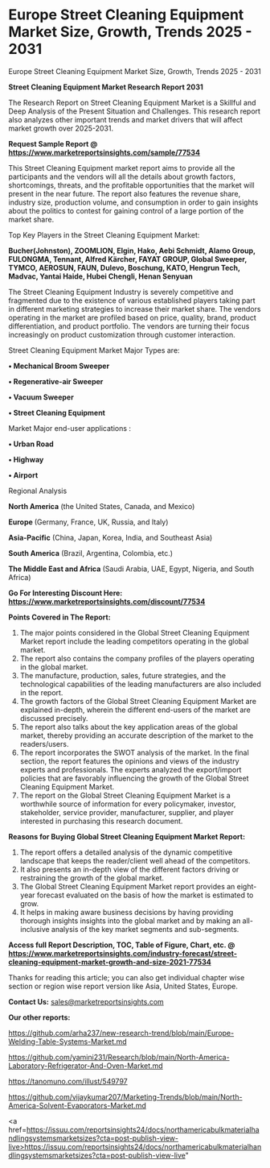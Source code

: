 # Europe Street Cleaning Equipment Market Size, Growth, Trends 2025 - 2031
Europe Street Cleaning Equipment Market Size, Growth, Trends 2025 - 2031

<strong>Street Cleaning Equipment Market Research Report 2031</strong>

The Research Report on Street Cleaning Equipment Market is a Skillful and Deep Analysis of the Present Situation and Challenges. This research report also analyzes other important trends and market drivers that will affect market growth over 2025-2031.

<strong>Request Sample Report @ <a href=https://www.marketreportsinsights.com/sample/77534>https://www.marketreportsinsights.com/sample/77534</a></strong>

This Street Cleaning Equipment market report aims to provide all the participants and the vendors will all the details about growth factors, shortcomings, threats, and the profitable opportunities that the market will present in the near future. The report also features the revenue share, industry size, production volume, and consumption in order to gain insights about the politics to contest for gaining control of a large portion of the market share.

Top Key Players in the Street Cleaning Equipment Market:

<strong>Bucher(Johnston), ZOOMLION, Elgin, Hako, Aebi Schmidt, Alamo Group, FULONGMA, Tennant, Alfred Kärcher, FAYAT GROUP, Global Sweeper, TYMCO, AEROSUN, FAUN, Dulevo, Boschung, KATO, Hengrun Tech, Madvac, Yantai Haide, Hubei Chengli, Henan Senyuan</strong>

The Street Cleaning Equipment Industry is severely competitive and fragmented due to the existence of various established players taking part in different marketing strategies to increase their market share. The vendors operating in the market are profiled based on price, quality, brand, product differentiation, and product portfolio. The vendors are turning their focus increasingly on product customization through customer interaction.

Street Cleaning Equipment Market Major Types are:

<strong>• Mechanical Broom Sweeper

• Regenerative-air Sweeper

• Vacuum Sweeper

• Street Cleaning Equipment</strong>

Market Major end-user applications :

<strong>• Urban Road

• Highway

• Airport</strong>

Regional Analysis

</u><strong><b>North America</b></strong> (the United States, Canada, and Mexico)

<strong><b>Europe </b></strong>(Germany, France, UK, Russia, and Italy)

<strong><b>Asia-Pacific</b></strong> (China, Japan, Korea, India, and Southeast Asia)

<strong><b>South America</b></strong> (Brazil, Argentina, Colombia, etc.)

<strong><b>The Middle East and Africa</b></strong> (Saudi Arabia, UAE, Egypt, Nigeria, and South Africa)

<strong>Go For Interesting Discount Here: <a href=https://www.marketreportsinsights.com/discount/77534>https://www.marketreportsinsights.com/discount/77534</a></strong>

<strong>Points Covered in The Report:</strong>
<ol>
  <li>The major points considered in the Global Street Cleaning Equipment Market report include the leading competitors operating in the global market.</li>
  <li>The report also contains the company profiles of the players operating in the global market.</li>
  <li>The manufacture, production, sales, future strategies, and the technological capabilities of the leading manufacturers are also included in the report.</li>
  <li>The growth factors of the Global Street Cleaning Equipment Market are explained in-depth, wherein the different end-users of the market are discussed precisely.</li>
  <li>The report also talks about the key application areas of the global market, thereby providing an accurate description of the market to the readers/users.</li>
  <li>The report incorporates the SWOT analysis of the market. In the final section, the report features the opinions and views of the industry experts and professionals. The experts analyzed the export/import policies that are favorably influencing the growth of the Global Street Cleaning Equipment Market.</li>
  <li>The report on the Global Street Cleaning Equipment Market is a worthwhile source of information for every policymaker, investor, stakeholder, service provider, manufacturer, supplier, and player interested in purchasing this research document.</li>
</ol>
<strong>Reasons for Buying Global Street Cleaning Equipment Market Report:</strong>

<ol>
  <li>The report offers a detailed analysis of the dynamic competitive landscape that keeps the reader/client well ahead of the competitors.</li>
  <li>It also presents an in-depth view of the different factors driving or restraining the growth of the global market.</li>
  <li>The Global Street Cleaning Equipment Market report provides an eight-year forecast evaluated on the basis of how the market is estimated to grow.</li>
  <li>It helps in making aware business decisions by having providing thorough insights insights into the global market and by making an all-inclusive analysis of the key market segments and sub-segments.</li>
</ol>
<strong>Access full Report Description, TOC, Table of Figure, Chart, etc. @ <a href=https://www.marketreportsinsights.com/industry-forecast/street-cleaning-equipment-market-growth-and-size-2021-77534>https://www.marketreportsinsights.com/industry-forecast/street-cleaning-equipment-market-growth-and-size-2021-77534</a></strong>


Thanks for reading this article; you can also get individual chapter wise section or region wise report version like Asia, United States, Europe.

<strong>Contact Us:</strong>
sales@marketreportsinsights.com

<strong>Our other reports:</strong>

<a href=https://github.com/arha237/new-research-trend/blob/main/Europe-Welding-Table-Systems-Market.md>https://github.com/arha237/new-research-trend/blob/main/Europe-Welding-Table-Systems-Market.md</a>

<a href=https://github.com/yamini231/Research/blob/main/North-America-Laboratory-Refrigerator-And-Oven-Market.md>https://github.com/yamini231/Research/blob/main/North-America-Laboratory-Refrigerator-And-Oven-Market.md</a>

<a href=https://tanomuno.com/illust/549797>https://tanomuno.com/illust/549797</a>

<a href=https://github.com/vijaykumar207/Marketing-Trends/blob/main/North-America-Solvent-Evaporators-Market.md>https://github.com/vijaykumar207/Marketing-Trends/blob/main/North-America-Solvent-Evaporators-Market.md</a>

<a href=https://issuu.com/reportsinsights24/docs/northamericabulkmaterialhandlingsystemsmarketsizes?cta=post-publish-view-live>https://issuu.com/reportsinsights24/docs/northamericabulkmaterialhandlingsystemsmarketsizes?cta=post-publish-view-live</a>"
